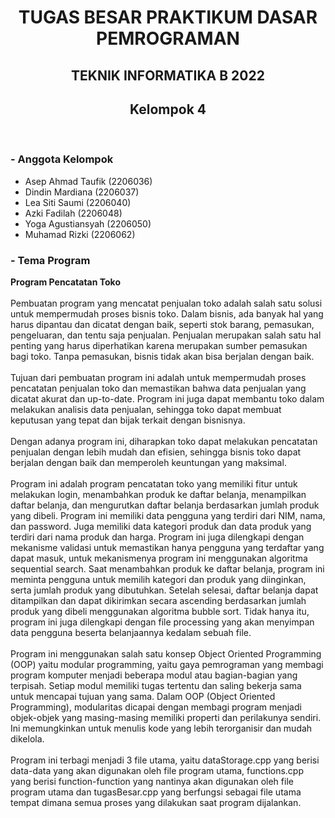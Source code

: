 <h1 align ="center"> TUGAS BESAR PRAKTIKUM DASAR PEMROGRAMAN</h1>
<h2 align = "center"> TEKNIK INFORMATIKA B 2022 </h2>
<h2 align = "center"> Kelompok 4</h2>
<br>
<h3>- Anggota Kelompok</h3>
<ul>
    <li>Asep Ahmad Taufik (2206036)</li>
    <li>Dindin Mardiana (2206037)</li>
    <li>Lea Siti Saumi (2206040)</li>
    <li>Azki Fadilah (2206048)</li>
    <li>Yoga Agustiansyah (2206050)</li>
    <li>Muhamad Rizki (2206062)</li>
</ul>
<h3>- Tema Program</h3>
<b>Program Pencatatan Toko</b>
<br><br>
Pembuatan program yang mencatat penjualan toko adalah salah satu solusi untuk mempermudah proses bisnis toko. Dalam bisnis, ada banyak hal yang harus dipantau dan dicatat dengan baik, seperti stok barang, pemasukan, pengeluaran, dan tentu saja penjualan. Penjualan merupakan salah satu hal penting yang harus diperhatikan karena merupakan sumber pemasukan bagi toko. Tanpa pemasukan, bisnis tidak akan bisa berjalan dengan baik. 
<br><br>
Tujuan dari pembuatan program ini adalah untuk mempermudah proses pencatatan penjualan toko dan memastikan bahwa data penjualan yang dicatat akurat dan up-to-date. Program ini juga dapat membantu toko dalam melakukan analisis data penjualan, sehingga toko dapat membuat keputusan yang tepat dan bijak terkait dengan bisnisnya. 
<br><br>
Dengan adanya program ini, diharapkan toko dapat melakukan pencatatan penjualan dengan lebih mudah dan efisien, sehingga bisnis toko dapat berjalan dengan baik dan memperoleh keuntungan yang maksimal. 
<br><br>
Program ini adalah program pencatatan toko yang memiliki fitur untuk melakukan login, menambahkan produk ke daftar belanja, menampilkan daftar belanja, dan mengurutkan daftar belanja berdasarkan jumlah produk yang dibeli. Program ini memiliki data pengguna yang terdiri dari NIM, nama, dan password. Juga memiliki data kategori produk dan data produk yang terdiri dari nama produk dan harga. Program ini juga dilengkapi dengan mekanisme validasi untuk memastikan hanya pengguna yang terdaftar yang dapat masuk, untuk mekanismenya program ini menggunakan algoritma sequential search. Saat menambahkan produk ke daftar belanja, program ini meminta pengguna untuk memilih kategori dan produk yang diinginkan, serta jumlah produk yang dibutuhkan. Setelah selesai, daftar belanja dapat ditampilkan dan dapat dikirimkan secara ascending berdasarkan jumlah produk yang dibeli menggunakan algoritma bubble sort. Tidak hanya itu, program ini juga dilengkapi dengan file processing yang akan menyimpan data pengguna beserta belanjaannya kedalam sebuah file. 
<br><br>
Program ini menggunakan salah satu konsep Object Oriented Programming (OOP) yaitu modular programming, yaitu gaya pemrograman yang membagi program komputer menjadi beberapa modul atau bagian-bagian yang terpisah. Setiap modul memiliki tugas tertentu dan saling bekerja sama untuk mencapai tujuan yang sama. Dalam OOP (Object Oriented Programming), modularitas dicapai dengan membagi program menjadi objek-objek yang masing-masing memiliki properti dan perilakunya sendiri. Ini memungkinkan untuk menulis kode yang lebih terorganisir dan mudah dikelola. 
<br><br>
Program ini terbagi menjadi 3 file utama, yaitu dataStorage.cpp yang berisi data-data yang akan digunakan oleh file program utama, functions.cpp yang berisi function-function yang nantinya akan digunakan oleh file program utama dan tugasBesar.cpp yang berfungsi sebagai file utama tempat dimana semua proses yang dilakukan saat program dijalankan.
